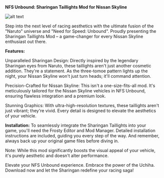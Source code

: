**NFS Unbound: Sharingan Taillights Mod for Nissan Skyline**

![alt text](https://i.imgur.com/p6Ogr21.jpg )

Step into the next level of racing aesthetics with the ultimate fusion of the "Naruto" universe and "Need for Speed: Unbound". Proudly presenting the Sharingan Taillights Mod – a game-changer for every Nissan Skyline enthusiast out there.

**Features:**

Unparalleled Sharingan Design: Directly inspired by the legendary Sharingan eyes from Naruto, these taillights aren't just another cosmetic addition. They're a statement. As the three-tomoe pattern lights up the night, your Nissan Skyline won't just turn heads; it'll command attention.

Precision-Crafted for Nissan Skyline: This isn't a one-size-fits-all mod. It's meticulously tailored for the Nissan Skyline vehicles in NFS Unbound, ensuring flawless integration and a premium look.

Stunning Graphics: With ultra-high-resolution textures, these taillights aren't just vibrant; they're vivid. Every detail is designed to elevate the aesthetics of your vehicle.

**Installation:**
To seamlessly integrate the Sharingan Taillights into your game, you'll need the Frosty Editor and Mod Manager. Detailed installation instructions are included, guiding you every step of the way. And remember, always back up your original game files before diving in.

Note: While this mod significantly boosts the visual appeal of your vehicle, it's purely aesthetic and doesn't alter performance.

Elevate your NFS Unbound experience. Embrace the power of the Uchiha. Download now and let the Sharingan redefine your racing saga!
